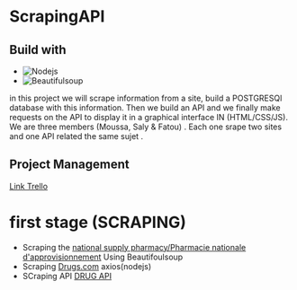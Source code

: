 # ScrapingAPI
## Build with
*  ![Nodejs](https://images.g2crowd.com/uploads/product/image/large_detail/large_detail_f0b606abb6d19089febc9faeeba5bc05/nodejs-development-services.png)
*   ![Beautifulsoup](https://cosasdedevs.com/media/posts/photos/web-scraping-con-requests-y-beautifulsoup-en-python.jpg)


in this project we will scrape information from a site, build a POSTGRESQl database with this information. Then we build an API and we finally make requests on the API to display it in a graphical interface IN (HTML/CSS/JS).
We are three members (Moussa, Saly & Fatou) . Each one srape two sites and one API related the same sujet .

## Project Management
[Link Trello](https://trello.com/b/T96MVz0R/conduite-de-projet)

# first stage (SCRAPING)
*  Scraping the [national supply pharmacy/Pharmacie nationale d'approvisionnement](https://www.pna.sn/) Using Beautifoulsoup
*  Scraping  [Drugs.com](https://www.drugs.com/) axios(nodejs) 
*  SCraping API [DRUG API](https://rapidapi.com/rnelsomain/api/drug-info-and-price-history) 
